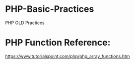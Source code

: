 # PHP-Basic-Practices
PHP OLD Practices 

# PHP Function Reference:
https://www.tutorialspoint.com/php/php_array_functions.htm
